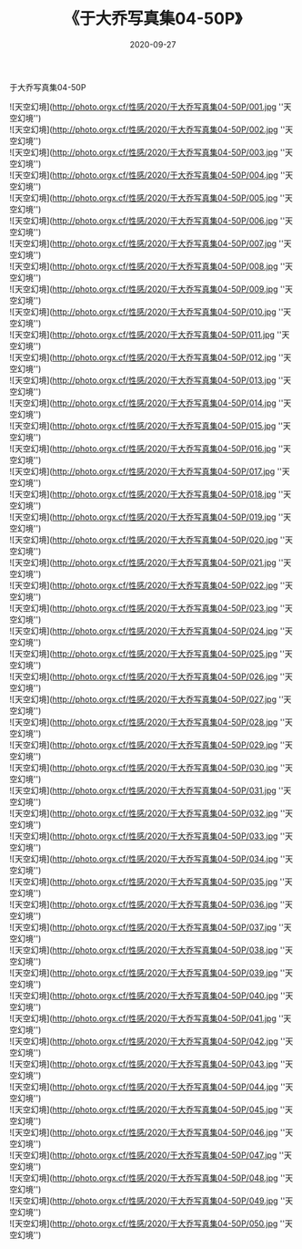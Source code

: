 ﻿---
layout: post
title:  《于大乔写真集04-50P》
date:   2020-09-27
image: http://photo.orgx.cf/性感/2020/于大乔写真集04-50P/000.jpg
categories: [美女, 性感, 泳衣]
---

于大乔写真集04-50P



![天空幻境](http://photo.orgx.cf/性感/2020/于大乔写真集04-50P/001.jpg ''天空幻境'') <br>
![天空幻境](http://photo.orgx.cf/性感/2020/于大乔写真集04-50P/002.jpg ''天空幻境'') <br>
![天空幻境](http://photo.orgx.cf/性感/2020/于大乔写真集04-50P/003.jpg ''天空幻境'') <br>
![天空幻境](http://photo.orgx.cf/性感/2020/于大乔写真集04-50P/004.jpg ''天空幻境'') <br>
![天空幻境](http://photo.orgx.cf/性感/2020/于大乔写真集04-50P/005.jpg ''天空幻境'') <br>
![天空幻境](http://photo.orgx.cf/性感/2020/于大乔写真集04-50P/006.jpg ''天空幻境'') <br>
![天空幻境](http://photo.orgx.cf/性感/2020/于大乔写真集04-50P/007.jpg ''天空幻境'') <br>
![天空幻境](http://photo.orgx.cf/性感/2020/于大乔写真集04-50P/008.jpg ''天空幻境'') <br>
![天空幻境](http://photo.orgx.cf/性感/2020/于大乔写真集04-50P/009.jpg ''天空幻境'') <br>
![天空幻境](http://photo.orgx.cf/性感/2020/于大乔写真集04-50P/010.jpg ''天空幻境'') <br>
![天空幻境](http://photo.orgx.cf/性感/2020/于大乔写真集04-50P/011.jpg ''天空幻境'') <br>
![天空幻境](http://photo.orgx.cf/性感/2020/于大乔写真集04-50P/012.jpg ''天空幻境'') <br>
![天空幻境](http://photo.orgx.cf/性感/2020/于大乔写真集04-50P/013.jpg ''天空幻境'') <br>
![天空幻境](http://photo.orgx.cf/性感/2020/于大乔写真集04-50P/014.jpg ''天空幻境'') <br>
![天空幻境](http://photo.orgx.cf/性感/2020/于大乔写真集04-50P/015.jpg ''天空幻境'') <br>
![天空幻境](http://photo.orgx.cf/性感/2020/于大乔写真集04-50P/016.jpg ''天空幻境'') <br>
![天空幻境](http://photo.orgx.cf/性感/2020/于大乔写真集04-50P/017.jpg ''天空幻境'') <br>
![天空幻境](http://photo.orgx.cf/性感/2020/于大乔写真集04-50P/018.jpg ''天空幻境'') <br>
![天空幻境](http://photo.orgx.cf/性感/2020/于大乔写真集04-50P/019.jpg ''天空幻境'') <br>
![天空幻境](http://photo.orgx.cf/性感/2020/于大乔写真集04-50P/020.jpg ''天空幻境'') <br>
![天空幻境](http://photo.orgx.cf/性感/2020/于大乔写真集04-50P/021.jpg ''天空幻境'') <br>
![天空幻境](http://photo.orgx.cf/性感/2020/于大乔写真集04-50P/022.jpg ''天空幻境'') <br>
![天空幻境](http://photo.orgx.cf/性感/2020/于大乔写真集04-50P/023.jpg ''天空幻境'') <br>
![天空幻境](http://photo.orgx.cf/性感/2020/于大乔写真集04-50P/024.jpg ''天空幻境'') <br>
![天空幻境](http://photo.orgx.cf/性感/2020/于大乔写真集04-50P/025.jpg ''天空幻境'') <br>
![天空幻境](http://photo.orgx.cf/性感/2020/于大乔写真集04-50P/026.jpg ''天空幻境'') <br>
![天空幻境](http://photo.orgx.cf/性感/2020/于大乔写真集04-50P/027.jpg ''天空幻境'') <br>
![天空幻境](http://photo.orgx.cf/性感/2020/于大乔写真集04-50P/028.jpg ''天空幻境'') <br>
![天空幻境](http://photo.orgx.cf/性感/2020/于大乔写真集04-50P/029.jpg ''天空幻境'') <br>
![天空幻境](http://photo.orgx.cf/性感/2020/于大乔写真集04-50P/030.jpg ''天空幻境'') <br>
![天空幻境](http://photo.orgx.cf/性感/2020/于大乔写真集04-50P/031.jpg ''天空幻境'') <br>
![天空幻境](http://photo.orgx.cf/性感/2020/于大乔写真集04-50P/032.jpg ''天空幻境'') <br>
![天空幻境](http://photo.orgx.cf/性感/2020/于大乔写真集04-50P/033.jpg ''天空幻境'') <br>
![天空幻境](http://photo.orgx.cf/性感/2020/于大乔写真集04-50P/034.jpg ''天空幻境'') <br>
![天空幻境](http://photo.orgx.cf/性感/2020/于大乔写真集04-50P/035.jpg ''天空幻境'') <br>
![天空幻境](http://photo.orgx.cf/性感/2020/于大乔写真集04-50P/036.jpg ''天空幻境'') <br>
![天空幻境](http://photo.orgx.cf/性感/2020/于大乔写真集04-50P/037.jpg ''天空幻境'') <br>
![天空幻境](http://photo.orgx.cf/性感/2020/于大乔写真集04-50P/038.jpg ''天空幻境'') <br>
![天空幻境](http://photo.orgx.cf/性感/2020/于大乔写真集04-50P/039.jpg ''天空幻境'') <br>
![天空幻境](http://photo.orgx.cf/性感/2020/于大乔写真集04-50P/040.jpg ''天空幻境'') <br>
![天空幻境](http://photo.orgx.cf/性感/2020/于大乔写真集04-50P/041.jpg ''天空幻境'') <br>
![天空幻境](http://photo.orgx.cf/性感/2020/于大乔写真集04-50P/042.jpg ''天空幻境'') <br>
![天空幻境](http://photo.orgx.cf/性感/2020/于大乔写真集04-50P/043.jpg ''天空幻境'') <br>
![天空幻境](http://photo.orgx.cf/性感/2020/于大乔写真集04-50P/044.jpg ''天空幻境'') <br>
![天空幻境](http://photo.orgx.cf/性感/2020/于大乔写真集04-50P/045.jpg ''天空幻境'') <br>
![天空幻境](http://photo.orgx.cf/性感/2020/于大乔写真集04-50P/046.jpg ''天空幻境'') <br>
![天空幻境](http://photo.orgx.cf/性感/2020/于大乔写真集04-50P/047.jpg ''天空幻境'') <br>
![天空幻境](http://photo.orgx.cf/性感/2020/于大乔写真集04-50P/048.jpg ''天空幻境'') <br>
![天空幻境](http://photo.orgx.cf/性感/2020/于大乔写真集04-50P/049.jpg ''天空幻境'') <br>
![天空幻境](http://photo.orgx.cf/性感/2020/于大乔写真集04-50P/050.jpg ''天空幻境'') <br>